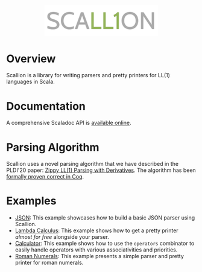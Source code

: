 <p align="center">
<img src="images/scallion.png" width="300px" alt="SCALL1ON" />
</p>

# Overview

Scallion is a library for writing parsers and pretty printers for LL(1) languages in Scala.

# Documentation

A comprehensive Scaladoc API is [available online](https://epfl-lara.github.io/scallion/).

# Parsing Algorithm

Scallion uses a novel parsing algorithm that we have described in the PLDI'20 paper: [Zippy LL(1) Parsing with Derivatives](paper/PLDI20_ZippyLL1PWD.pdf).
The algorithm has been [formally proven correct in Coq](https://github.com/epfl-lara/scallion-proofs/).

# Examples

* [JSON](example/json/JSON.scala): This example showcases how to build a basic JSON parser using Scallion.
* [Lambda Calculus](example/lambda/Lambda.scala): This example shows how to get a pretty printer *almost for free* alongside your parser.
* [Calculator](example/calculator/Calculator.scala): This example shows how to use the `operators` combinator to easily handle operators with various associativities and priorities.
* [Roman Numerals](example/roman/Roman.scala): This example presents a simple parser and pretty printer for roman numerals.
